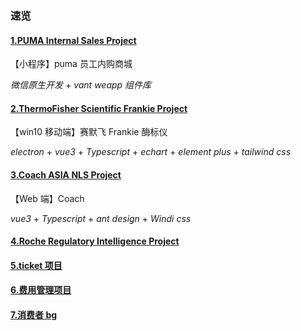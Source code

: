 ### 速览

#### [1.PUMA Internal Sales Project](/blog/work/internal-sales.md)

【小程序】puma 员工内购商城

_微信原生开发_ + _vant weapp 组件库_

#### [2.ThermoFisher Scientific Frankie Project](/blog/work/frankie.md)

【win10 移动端】赛默飞 Frankie 酶标仪

_electron_ + _vue3_ + _Typescript_ + _echart_ + _element plus_ + _tailwind css_

#### [3.Coach ASIA NLS Project](/blog/work/NLS.md)

【Web 端】Coach

_vue3_ + _Typescript_ + _ant design_ + _Windi css_

#### [4.Roche Regulatory Intelligence Project](/blog/work/roche.md)

#### [5.ticket 项目](/blog/work/ticket.md)

#### [6.费用管理项目](/blog/work/expense.md)

#### [7.消费者 bg](/blog/work/bg.md)
